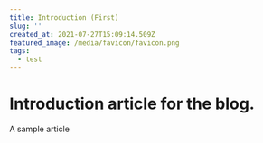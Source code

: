 ```yaml
---
title: Introduction (First)
slug: ''
created_at: 2021-07-27T15:09:14.509Z
featured_image: /media/favicon/favicon.png
tags:
  - test
---
```

# Introduction article for the blog.

A sample article
